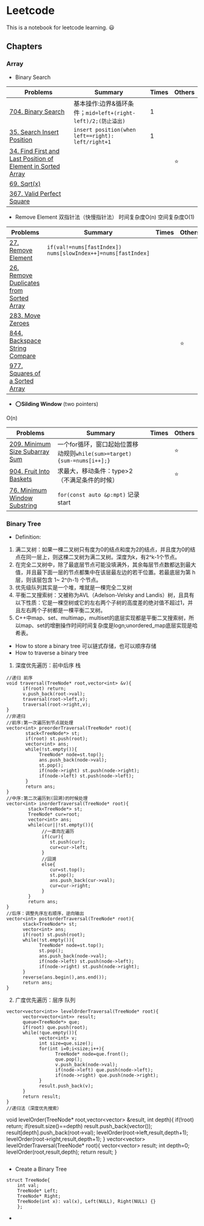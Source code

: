 # Leetcode
This is a notebook for leetcode learning. :smiley:
## Chapters
### Array
- Binary Search

| Problems | Summary | Times | Others |
| -------- | ------- | ----- | ------ |
| [704. Binary Search](https://leetcode.com/problems/binary-search/) | 基本操作:边界&循环条件；```mid=left+(right-left)/2;(防止溢出) ```| 1 | |
| [35. Search Insert Position](https://leetcode.com/problems/search-insert-position/) | ```insert position(when left==right): left/right+1```| 1 | |
| [34. Find First and Last Position of Element in Sorted Array](https://leetcode.com/problems/find-first-and-last-position-of-element-in-sorted-array/)| | | ⭐ |
|[69. Sqrt(x)](https://leetcode.cn/problems/sqrtx/)|
|[367. Valid Perfect Square](https://leetcode.cn/problems/valid-perfect-square/)|

- Remove Element
双指针法（快慢指针法）
时间复杂度O(n) 空间复杂度O(1)

| Problems | Summary | Times | Others |
| ---| --- | --- | --- |
|[27. Remove Element](https://leetcode.com/problems/remove-element/)| ```if(val!=nums[fastIndex]) nums[slowIndex++]=nums[fastIndex]``` |
|[26. Remove Duplicates from Sorted Array](https://leetcode.cn/problems/remove-duplicates-from-sorted-array/)|
|[283. Move Zeroes](https://leetcode.cn/problems/move-zeroes/)|
|[844. Backspace String Compare](https://leetcode.cn/problems/backspace-string-compare/) | | | ⭐ |
|[977. Squares of a Sorted Array](https://leetcode.cn/problems/squares-of-a-sorted-array/)|

- :o:**Silding Window**
(two pointers)

O(n) 


| Problems | Summary | Times | Others |
| ---| --- | --- | --- |
|[209. Minimum Size Subarray Sum](https://leetcode.cn/problems/minimum-size-subarray-sum/)|一个for循环，窗口起始位置移动规则```while(sum>=target){sum-=nums[i++];}```|| :star: |
|[904. Fruit Into Baskets](https://leetcode.cn/problems/fruit-into-baskets/)|求最大，移动条件：type>2（不满足条件的时候）|| ⭐|
|[76. Minimum Window Substring](https://leetcode.cn/problems/minimum-window-substring/)|```for(const auto &p:mpt)``` 记录start|

### Binary Tree
- Definition:

1. 满二叉树：如果一棵二叉树只有度为0的结点和度为2的结点，并且度为0的结点在同一层上，则这棵二叉树为满二叉树。深度为k，有2^k-1个节点。
2. 在完全二叉树中，除了最底层节点可能没填满外，其余每层节点数都达到最大值，并且最下面一层的节点都集中在该层最左边的若干位置。若最底层为第 h 层，则该层包含 1~ 2^(h-1)  个节点。
3. 优先级队列其实是一个堆，堆就是一棵完全二叉树
4. 平衡二叉搜索树：又被称为AVL（Adelson-Velsky and Landis）树，且具有以下性质：它是一棵空树或它的左右两个子树的高度差的绝对值不超过1，并且左右两个子树都是一棵平衡二叉树。
5. C++中map、set、multimap，multiset的底层实现都是平衡二叉搜索树，所以map、set的增删操作时间时间复杂度是logn;unordered_map底层实现是哈希表。
- How to store a binary tree
可以链式存储，也可以顺序存储
- How to traverse a binary tree

1. 深度优先遍历：前中后序  栈
```
//递归 前序
void traversal(TreeNode* root,vector<int> &v){
      if(root) return;
      v.push_back(root->val);
      traversal(root->left,v);
      traversal(root->right,v);
}
//非递归
//前序:第一次遍历到节点就处理
vector<int> preorderTraversal(TreeNode* root){
       stack<TreeNode*> st;
       if(root) st.push(root);
       vector<int> ans;
       while(!st.empty()){
            TreeNode* node=st.top();
            ans.push_back(node->val);
            st.pop();
            if(node->right) st.push(node->right);
            if(node->left) st.push(node->left);
       }
       return ans;
}
//中序:第二次遍历到(回溯)的时候处理
vector<int> inorderTraversal(TreeNode* root){
        stack<TreeNode*> st;
        TreeNode* cur=root;
        vector<int> ans;
        while(cur||!st.empty()){
             //一直向左遍历
             if(cur){
                st.push(cur);
                cur=cur->left;
             }
             //回溯
             else{
                cur=st.top();
                st.pop();
                ans.push_back(cur->val);
                cur=cur->right;
             }
        }
        return ans;
}
//后序：调整先序左右顺序，逆向输出
vector<int> postorderTraversal(TreeNode* root){
      stack<TreeNode*> st;
      vector<int> ans;
      if(root) st.push(root);
      while(!st.empty()){
            TreeNode* node=st.top();
            st.pop();
            ans.push_back(node->val);
            if(node->left) st.push(node->left);
            if(node->right) st.push(node->right);
      }
      reverse(ans.begin(),ans.end());
      return ans;
}
```
2. 广度优先遍历：层序   队列
```
vector<vector<int>> levelOrderTraversal(TreeNode* root){
      vector<vector<int>> result;
      queue<TreeNode*> que;
      if(root) que.push(root);
      while(!que.empty()){
            vector<int> v;
            int size=que.size();
            for(int i=0;i<size;i++){
                  TreeNode* node=que.front();
                  que.pop();
                  v.push_back(node->val);
                  if(node->left) que.push(node->left);
                  if(node->right) que.push(node->right);
            }
            result.push_back(v);
      }
      return result;
}
//递归法（深度优先搜索）
```
void levelOrder(TreeNode* root,vector<vector<int>> &result, int depth){
      if(!root) return;
      if(result.size()==depth) result.push_back(vector<int>());
      result[depth].push_back(root->val);
      levelOrder(root->left,result,depth+1);
      levelOrder(root->right,result,depth+1);
 }
vector<vector<int>> levelOrderTraversal(TreeNode* root){
      vector<vector<int>> result;
      int depth=0;
      levelOrder(root,result,depth);
      return result;
}
```
```
- Create a Binary Tree
```
struct TreeNode{
    int val;
    TreeNode* Left;
    TreeNode* Right;
    TreeNode(int x): val(x), Left(NULL), Right(NULL) {}
    };
```
- 






